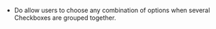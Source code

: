 - Do allow users to choose any combination of options when several Checkboxes are grouped together.

